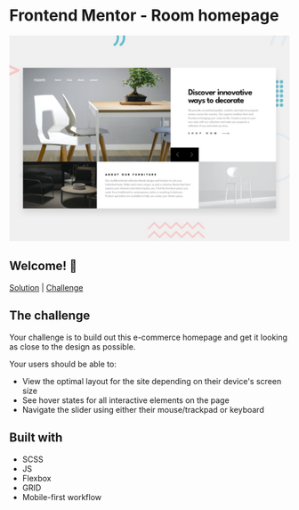 # Frontend Mentor - Room homepage

![Design preview for the Room homepage coding challenge](./design/desktop-preview.jpg)

## Welcome! 👋

[Solution](https://www.frontendmentor.io/challenges/room-homepage-BtdBY_ENq) | [Challenge](https://hornetos21.github.io/room-homepage-frontend-mentor/)

## The challenge

Your challenge is to build out this e-commerce homepage and get it looking as close to the design as possible.

Your users should be able to:

- View the optimal layout for the site depending on their device's screen size
- See hover states for all interactive elements on the page
- Navigate the slider using either their mouse/trackpad or keyboard 

## Built with

- SCSS
- JS
- Flexbox
- GRID
- Mobile-first workflow
